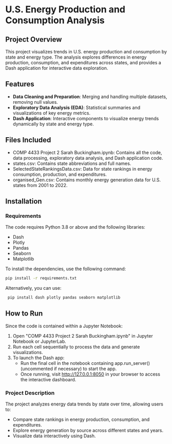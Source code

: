 # U.S. Energy Production and Consumption Analysis

## Project Overview
This project visualizes trends in U.S. energy production and consumption by state and energy type. The analysis explores differences in energy production, consumption, and expenditures across states, and provides a Dash application for interactive data exploration.

## Features
- **Data Cleaning and Preparation**: Merging and handling multiple datasets, removing null values.
- **Exploratory Data Analysis (EDA)**: Statistical summaries and visualizations of key energy metrics.
- **Dash Application**: Interactive components to visualize energy trends dynamically by state and energy type.

## Files Included
- COMP 4433 Project 2 Sarah Buckingham.ipynb: Contains all the code, data processing, exploratory data analysis, and Dash application code.
- states.csv: Contains state abbreviations and full names.
- SelectedStateRankingsData.csv: Data for state rankings in energy consumption, production, and expenditures.
- organised_Gen.csv: Contains monthly energy generation data for U.S. states from 2001 to 2022.

## Installation

### Requirements
The code requires Python 3.8 or above and the following libraries:
- Dash
- Plotly
- Pandas
- Seaborn
- Matplotlib

To install the dependencies, use the following command:
   ```bash
   pip install -r requirements.txt
   ```
Alternatively, you can use: 
  ```bash
   pip install dash plotly pandas seaborn matplotlib
   ```

## How to Run
Since the code is contained within a Jupyter Notebook:

1. Open "COMP 4433 Project 2 Sarah Buckingham.ipynb" in Jupyter Notebook or JupyterLab.
2. Run each cell sequentially to process the data and generate visualizations.
3. To launch the Dash app:
    - Run the final cell in the notebook containing app.run_server() (uncommented if necessary) to start the app.
    - Once running, visit http://127.0.0.1:8050 in your browser to access the interactive dashboard.
    
### Project Description
The project analyzes energy data trends by state over time, allowing users to:
- Compare state rankings in energy production, consumption, and expenditures.
- Explore energy generation by source across different states and years.
- Visualize data interactively using Dash.

